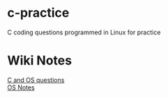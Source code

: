 # c-practice
C coding questions programmed in Linux for practice 

# Wiki Notes
[C and OS questions](https://github.com/meghana-linux/c-practice/wiki/Questions)   
[OS Notes](https://github.com/meghana-linux/c-practice/wiki/OS-notes)
